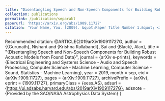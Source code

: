 ```yaml
---
title: "Disentangling Speech and Non-Speech Components for Building Robust Acoustic Models from Found Data"
collection: publications
permalink: /publication/separabl
paperurl: 'https://arxiv.org/abs/1909.11727'
citation: 'Your Name, You. (2009). &quot;Paper Title Number 1.&quot; <i>Journal 1</i>. 1(1).'
---
```


Recommended citation: @ARTICLE{2019arXiv190911727G,
       author = {{Gurunath}, Nishant and {Krishna Rallabandi}, Sai and {Black}, Alan},
        title = "{Disentangling Speech and Non-Speech Components for Building Robust Acoustic Models from Found Data}",
      journal = {arXiv e-prints},
     keywords = {Electrical Engineering and Systems Science - Audio and Speech Processing, Computer Science - Machine Learning, Computer Science - Sound, Statistics - Machine Learning},
         year = 2019,
        month = sep,
          eid = {arXiv:1909.11727},
        pages = {arXiv:1909.11727},
archivePrefix = {arXiv},
       eprint = {1909.11727},
 primaryClass = {eess.AS},
       adsurl = {https://ui.adsabs.harvard.edu/abs/2019arXiv190911727G},
      adsnote = {Provided by the SAO/NASA Astrophysics Data System}
}
